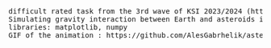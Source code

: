 <pre>
difficult rated task from the 3rd wave of KSI 2023/2024 (https://ksi.fi.muni.cz/)
Simulating gravity interaction between Earth and asteroids in graph animation. (data from the asteroids.json file)
libraries: matplotlib, numpy
GIF of the animation : <a>https://github.com/AlesGabrhelik/asteroids/blob/master/asteroids.gif</a>
</pre>
